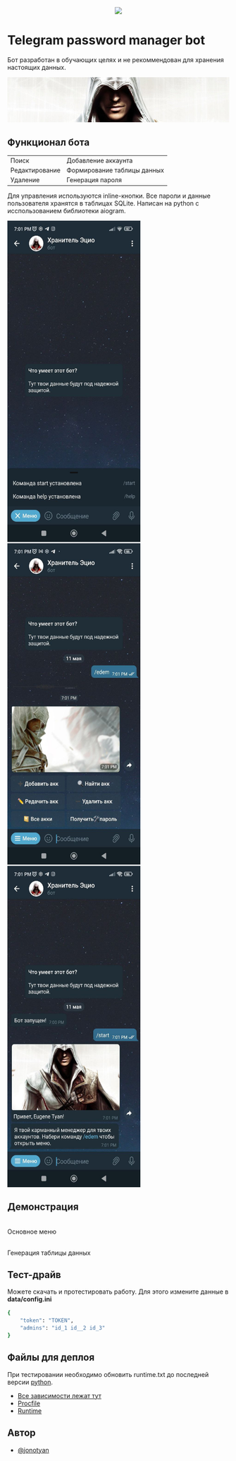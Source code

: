 
<p align="center">
  <img src="https://img.shields.io/badge/Platform-Telegram-blue" >
</p>

# Telegram password manager bot

Бот разработан в обучающих целях и не рекоммендован для хранения настоящих данных.

<img src="images/hello.jpg" alt=''>

## Функционал бота

|                |                             |
| -------------  | --------------------------- |
| Поиск          | Добавление аккаунта         |
| Редактирование | Формирование таблицы данных |
| Удаление       | Генерация пароля            |  

Для управления используются inline-кнопки. Все пароли и данные пользователя хранятся в таблицах SQLite. Написан на python с исспользованием библиотеки aiogram.
<p>
    <img src="images/one.jpg" alt='' width="302" height="728">
    <img src="images/three.jpg" alt='' width="302" height="728">
    <img src="images/two.jpg" alt='' width="302" height="728">
</p>

## Демонстрация

<p>
    <img src="" alt='' align="center">
    <br>Основное меню
</p>

<p>
    <img src="" alt='' align="center">
    <br>Генерация таблицы данных
</p>

## Тест-драйв

Можете скачать и протестировать работу. Для этого измените данные в <b>data/config.ini</b>

```bash
{
    "token": "TOKEN",
    "admins": "id_1 id__2 id_3"
}
```


## Файлы для деплоя
При тестировании необходимо обновить runtime.txt до последней версии [python](https://www.python.org/).
 - [Все зависимости лежат тут](https://github.com/jonotyan/telegram-password-manager/blob/main/requirements.txt)
 - [Procfile](https://github.com/jonotyan/telegram-password-manager/blob/main/Procfile)
 - [Runtime](https://github.com/jonotyan/telegram-password-manager/blob/main/runtime.txt)


## Автор

- [@jonotyan](https://www.github.com/jonotyan)

